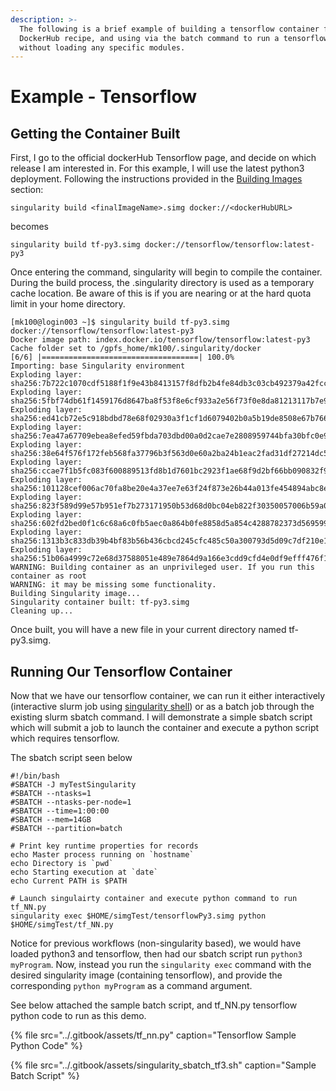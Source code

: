 ```yaml
---
description: >-
  The following is a brief example of building a tensorflow container from a
  DockerHub recipe, and using via the batch command to run a tensorflow project
  without loading any specific modules.
---
```


# Example - Tensorflow

## Getting the Container Built

First, I go to the official dockerHub Tensorflow page, and decide on which release I am interested in. For this example, I will use the latest python3 deployment. Following the instructions provided in the [Building Images](building-images.md) section:

```
singularity build <finalImageName>.simg docker://<dockerHubURL>
```

becomes

```
singularity build tf-py3.simg docker://tensorflow/tensorflow:latest-py3
```

Once entering the command, singularity will begin to compile the container. During the build process, the .singularity directory is used as a temporary cache location. Be aware of this is if you are nearing or at the hard quota limit in your home directory.

```text
[mk100@login003 ~]$ singularity build tf-py3.simg docker://tensorflow/tensorflow:latest-py3
Docker image path: index.docker.io/tensorflow/tensorflow:latest-py3
Cache folder set to /gpfs_home/mk100/.singularity/docker
[6/6] |===================================| 100.0% 
Importing: base Singularity environment
Exploding layer: sha256:7b722c1070cdf5188f1f9e43b8413157f8dfb2b4fe84db3c03cb492379a42fcc.tar.gz
Exploding layer: sha256:5fbf74db61f1459176d8647ba8f53f8e6cf933a2e56f73f0e8da81213117b7e9.tar.gz
Exploding layer: sha256:ed41cb72e5c918bdbd78e68f02930a3f1cf1d6079402b0a5b19de8508e67b766.tar.gz
Exploding layer: sha256:7ea47a67709ebea8efed59fbda703dbd00a0d2cae7e2808959744bfa30bfc0e9.tar.gz
Exploding layer: sha256:38e64f576f172feb568fa37796b3f563d0e60a2ba24b1eac2fad31df27214dc5.tar.gz
Exploding layer: sha256:ccae7f1b5fc083f600889513fd8b1d7601bc2923f1ae68f9d2bf66bb090832f9.tar.gz
Exploding layer: sha256:101128cef006ac70fa8be20e4a37ee7e63f24f873e26b44a013fe454894abc8e.tar.gz
Exploding layer: sha256:823f589d99e57b951ef7b273171950b53d68d0bc04eb822f30350057006b59a0.tar.gz
Exploding layer: sha256:602fd2bed0f1c6c68a6c0fb5aec0a864b0fe8858d5a854c4288782373d569599.tar.gz
Exploding layer: sha256:1313b3c833db39b4bf83b56b436cbcd245cfc485c50a300793d5d09c7df210e1.tar.gz
Exploding layer: sha256:51b06a4999c72e68d37588051e489e7864d9a166e3cdd9cfd4e0df9efff476f1.tar.gz
WARNING: Building container as an unprivileged user. If you run this container as root
WARNING: it may be missing some functionality.
Building Singularity image...
Singularity container built: tf-py3.simg
Cleaning up...
```

Once built, you will have a new file in your current directory named tf-py3.simg. 

## Running Our Tensorflow Container

Now that we have our tensorflow container, we can run it either interactively \(interactive slurm job using [singularity shell](https://singularity.lbl.gov/docs-shell)\) or as a batch job through the existing slurm sbatch command. I will demonstrate a simple sbatch script which will submit a job to launch the container and execute a python script which requires tensorflow.

The sbatch script seen below

    #!/bin/bash
    #SBATCH -J myTestSingularity
    #SBATCH --ntasks=1
    #SBATCH --ntasks-per-node=1
    #SBATCH --time=1:00:00
    #SBATCH --mem=14GB
    #SBATCH --partition=batch

    # Print key runtime properties for records
    echo Master process running on `hostname`
    echo Directory is `pwd`
    echo Starting execution at `date`
    echo Current PATH is $PATH

    # Launch singulairty container and execute python command to run tf_NN.py
    singularity exec $HOME/simgTest/tensorflowPy3.simg python $HOME/simgTest/tf_NN.py

Notice for previous workflows \(non-singularity based\), we would have loaded python3 and tensorflow, then had our sbatch script run `python3 myProgram`. Now, instead you run the `singularity exec` command with the desired singularity image \(containing tensorflow\), and provide the corresponding `python myProgram` as a command argument.

See below attached the sample batch script, and tf\_NN.py tensorflow python code to run as this demo.

{% file src="../.gitbook/assets/tf\_nn.py" caption="Tensorflow Sample Python Code" %}

{% file src="../.gitbook/assets/singularity\_sbatch\_tf3.sh" caption="Sample Batch Script" %}




